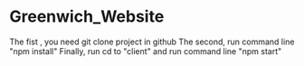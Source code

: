 # Greenwich_Website
The fist , you need git clone project in github
The second, run command line "npm install"
Finally, run cd to "client" and run command line "npm start"
